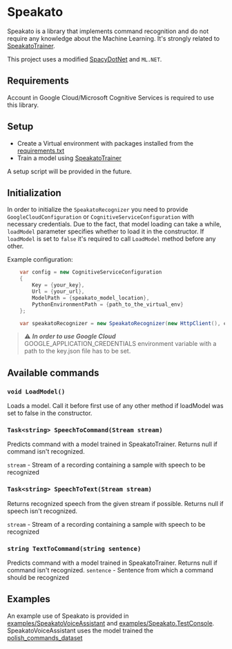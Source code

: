 # Speakato
Speakato is a library that implements command recognition and do not require any knowledge about the Machine Learning. It's strongly related to [SpeakatoTrainer](https://github.com/Adnovac/SpeakatoTrainer).

This project uses a modified [SpacyDotNet](https://github.com/AMArostegui/SpacyDotNet) and ```ML.NET```.

## Requirements
Account in Google Cloud/Microsoft Cognitive Services is required to use this library.

## Setup
- Create a Virtual environment with packages installed from the [requirements.txt](https://github.com/Adnovac/SpeakatoTrainer/blob/main/requirements.txt)
- Train a model using [SpeakatoTrainer](https://github.com/Adnovac/SpeakatoTrainer)

A setup script will be provided in the future.

## Initialization
In order to initialize the ```SpeakatoRecognizer``` you need to provide ```GoogleCloudConfiguration``` or ```CognitiveServiceConfiguration``` with necessary credentials. Due to the fact, that model loading can take a while, ```loadModel``` parameter specifies whether to load it in the constructor. If ```loadModel``` is set to ```false``` it's required to call ```LoadModel``` method before any other.

Example configuration:
```c#
    var config = new CognitiveServiceConfiguration
    {
        Key = {your_key},
        Url = {your_url},
        ModelPath = {speakato_model_location},
        PythonEnvironmentPath = {path_to_the_virtual_env}
    };

    var speakatoRecognizer = new SpeakatoRecognizer(new HttpClient(), config, loadModel = true);
```

> :warning: ***In order to use Google Cloud*** GOOGLE_APPLICATION_CREDENTIALS environment variable with a path to the key.json file has to be set.

## Available commands
### ```void LoadModel()```
Loads a model. Call it before first use of any other method if loadModel was set to false in the constructor.

### ```Task<string> SpeechToCommand(Stream stream)```
Predicts command with a model trained in SpeakatoTrainer. Returns null if command isn't recognized. 

```stream``` - Stream of a recording containing a sample with speech to be recognized

### ```Task<string> SpeechToText(Stream stream)```
Returns recognized speech from the given stream if possible. Returns null if speech isn't recognized. 

```stream``` - Stream of a recording containing a sample with speech to be recognized
### ```string TextToCommand(string sentence)```
Predicts command with a model trained in SpeakatoTrainer. Returns null if command isn't recognized.
```sentence``` - Sentence from which a command should be recognized

## Examples
An example use of Speakato is provided in [examples/SpeakatoVoiceAssistant](https://github.com/Adnovac/Speakato/tree/main/examples/SpeakatoVoiceAssistant) and [examples/Speakato.TestConsole](https://github.com/Adnovac/Speakato/tree/main/examples/Speakato.TestConsole). 
SpeakatoVoiceAssistant uses the model trained the [polish_commands_dataset](https://github.com/Adnovac/SpeakatoTrainer/tree/main/examples/polish_commands_dataset)
